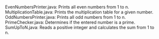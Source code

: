 EvenNumbersPrinter.java: Prints all even numbers from 1 to n.
MultiplicationTable.java: Prints the multiplication table for a given number.
OddNumbersPrinter.java: Prints all odd numbers from 1 to n.
PrimeChecker.java: Determines if the entered number is a prime.
SumUpToN.java: Reads a positive integer and calculates the sum from 1 to n.